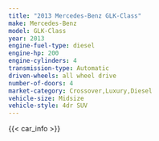 ```yaml
---
title: "2013 Mercedes-Benz GLK-Class"
make: Mercedes-Benz
model: GLK-Class
year: 2013
engine-fuel-type: diesel
engine-hp: 200
engine-cylinders: 4
transmission-type: Automatic
driven-wheels: all wheel drive
number-of-doors: 4
market-category: Crossover,Luxury,Diesel
vehicle-size: Midsize
vehicle-style: 4dr SUV
---
```


{{< car_info >}}
